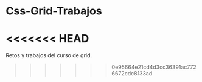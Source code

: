 # Css-Grid-Trabajos
<<<<<<< HEAD
=======
Retos y trabajos del curso de grid.
>>>>>>> 0e95664e21cd4d3cc36391ac7726672cdc8133ad
